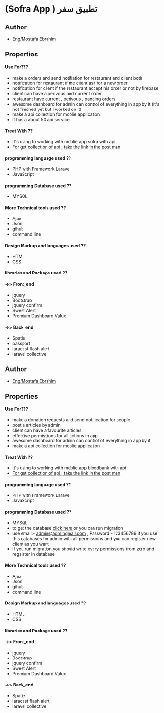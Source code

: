 
#            (Sofra App )           تطبيق  سفر   



## Author

- [Eng/Mostafa Ebrahim](https://www.github.com/Mostafa1712002)

  
## Properties

#### Use For???
- make a  orders and send notifiation for restaurant and  client both
- notification for restaurant if the client ask for a new order
- notification for client if the restaurant accept his order or not by firebase
- client can have a perivous and current  order 
-  restaurant have current , perivous , panding  orders
-  awesome dashboard for admin can control of everything in app by it (it's not finished yet but I worked on it)
- make a api collection for moblie application 
- it has a about 50 api service .


#### Treat With ??

- It's using to working with moblie app sofra with  api
- [For get collection  of api , take the link in the post man ](https://www.getpostman.com/collections/7ff3d905e073f9b86e9b)

 #### programming language used ??
- PHP with Framework Laravel 
- JavaScript
 #### programming Database used ??
 - MYSQL
 #### More Technical tools  used ??
- Ajax 
- Json 
- gihub
- command line

 #### Design  Markup and languages used  ??

  - HTML 
  - CSS
 #### libraries  and Package   used  ??
 #### ->> Front_end 
  - jquery 
  - Bootstrap
  - jquery confirm 
  - Sweet Alert 
  - Premium Dashboard Valux 
#### ->> Back_end 
  - Spatie 
  - passport
  - laracast flash alert 
  - laravel collective
## Author

- [Eng/Mostafa Ebrahim](https://www.github.com/Mostafa1712002)

  
## Properties

#### Use For???
- make a donation requests and send notification for people
- post a articles by admin 
- client can have a favourite articles 
-  effective permissions for all actions in app 
-  awesome dashboard for admin can control of everything in app by it 
- make a api collection for moblie application 


#### Treat With ??

- It's using to working with moblie app bloodbank with  api
- [For get collection  of api , take the link in the post man ](https://www.getpostman.com/collections/dd079979655543a7d0c3)

 #### programming language used ??
- PHP with Framework Laravel 
- JavaScript
 #### programming Database used ??
 - MYSQL
 - to get the database [ click  here  ](https://drive.google.com/file/d/1Rig2xn_WHTF6YSzAEyoHLg3SNicKVm1F/view?usp=sharing) or you can run migration 
 - use email:- admin@admingmail.com , Password:- 123456789 if you use this databases for admin  with all permissions and you can register new client as you want 
 - if you run migration you should write every permissions from zero and regsister in database 

 #### More Technical tools  used ??
- Ajax 
- Json 
- gihub
- command line

 #### Design  Markup and languages used  ??

  - HTML 
  - CSS
 #### libraries  and Package   used  ??
 #### ->> Front_end 
  - jquery 
  - Bootstrap
  - jquery confirm 
  - Sweet Alert 
  - Premium Dashboard Valux 
#### ->> Back_end 
  - Spatie 
  - laracast flash alert 
  - laravel collective